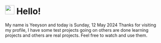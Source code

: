  <h1>
    <img src="https://emojis.slackmojis.com/emojis/images/1643510097/45343/hi.gif?1643510097" width="30"/> 
    Hello!
 </h1>
 <p>
    My name is Yeeyson and today is Sunday, 12 May 2024
    Thanks for visiting my profile, I have some test projects going on others are done learning projects and others are real projects.
    Feel free to watch and use them.
 </p>